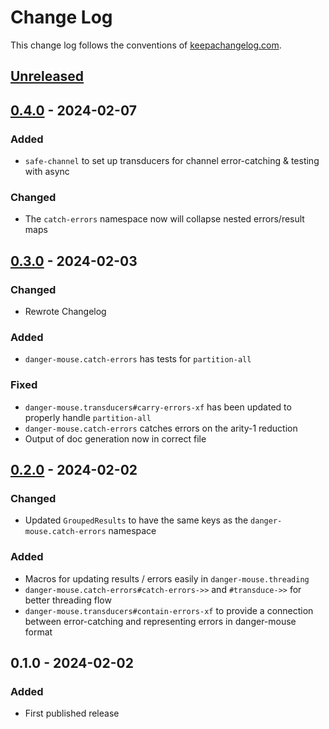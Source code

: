 # Change Log
This change log follows the conventions of [keepachangelog.com](http://keepachangelog.com/).

## [Unreleased]

## [0.4.0] - 2024-02-07
### Added
- `safe-channel` to set up transducers for channel error-catching & testing with async

### Changed
- The `catch-errors` namespace now will collapse nested errors/result maps

## [0.3.0] - 2024-02-03
### Changed
- Rewrote Changelog

### Added
- `danger-mouse.catch-errors` has tests for `partition-all`

### Fixed
- `danger-mouse.transducers#carry-errors-xf` has been updated to properly handle `partition-all`
- `danger-mouse.catch-errors` catches errors on the arity-1 reduction
- Output of doc generation now in correct file

## [0.2.0] - 2024-02-02
### Changed
- Updated `GroupedResults` to have the same keys as the `danger-mouse.catch-errors` namespace

### Added
- Macros for updating results / errors easily in `danger-mouse.threading`
- `danger-mouse.catch-errors#catch-errors->>` and `#transduce->>` for better threading flow
- `danger-mouse.transducers#contain-errors-xf` to provide a connection between error-catching
  and representing errors in danger-mouse format

## 0.1.0 - 2024-02-02
### Added
- First published release

[Unreleased]: https://github.com/nomicflux/danger-mouse/compare/0.4.0...HEAD
[0.4.0]: https://github.com/nomicflux/danger-mouse/compare/0.3.0...0.4.0
[0.3.0]: https://github.com/nomicflux/danger-mouse/compare/0.2.0...0.3.0
[0.2.0]: https://github.com/nomicflux/danger-mouse/compare/0.1.0...0.2.0


